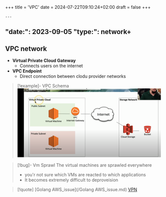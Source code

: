 +++
title = 'VPC'
date = 2024-07-22T09:10:24+02:00
draft = false
+++

    ---
"date:": 2023-09-05
"type:": network+
---
## VPC network 

 - **Virtual Private Cloud Gateway**
	 - Connects users on the internet 
- **VPC Endpoint**
	- Direct connection between clodu provider networks 
 >[!example]- VPC Schema
![VPC_Endpoitn_Schema_visual.png](/static/VPC_Endpoitn_Schema_visual.png)

>[!bug]- Vm Sprawl
>The virtual machines are sprawled everywhere 
>- you'r not sure which VMs are reacted to which applications 
>- It becomes extremely difficult to deproveision 




>[!quote] [Golang AWS_issue](/Golang AWS_issue.md) [VPN](/VPN.md)